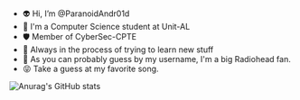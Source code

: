 - 👽 Hi, I’m @ParanoidAndr01d
- 👩 I'm a Computer Science student at Unit-AL
- 🛡️  Member of CyberSec-CPTE
- 🧠 Always in the process of trying to learn new stuff
- 🤖 As you can probably guess by my username, I'm a big Radiohead fan.
- 😝 Take a guess at my favorite song.

<!---
ParanoidAndr01d/ParanoidAndr01d is a ✨ special ✨ repository because its `README.md` (this file) appears on your GitHub profile.
You can click the Preview link to take a look at your changes.
--->

![Anurag's GitHub stats](https://github-readme-stats.vercel.app/api?username=ParanoidAndr01d&show_icons=true&theme=bear)
